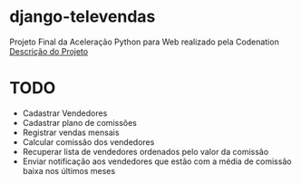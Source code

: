# django-televendas
Projeto Final da Aceleração Python para Web realizado pela Codenation
[Descrição do Projeto](README_CODENATION.md)
# TODO  
- Cadastrar Vendedores
- Cadastrar plano de comissões
- Registrar vendas mensais
- Calcular comissão dos vendedores
- Recuperar lista de vendedores ordenados pelo valor da comissão
- Enviar notificação aos vendedores que estão com a média de comissão baixa nos últimos meses
